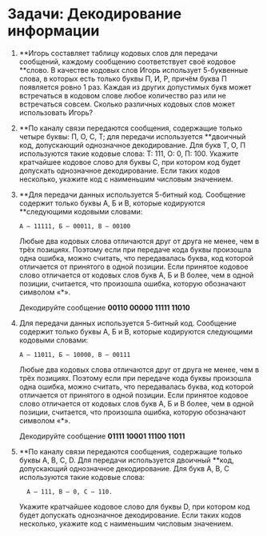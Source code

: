 # Задачи: Декодирование информации

1. **Игорь составляет таблицу кодовых слов для передачи сообщений, каждому сообщению соответствует своё кодовое **слово. В качестве кодовых слов Игорь использует 5-буквенные слова, в которых есть только буквы П, И, Р, причём буква П появляется ровно 1 раз. Каждая из других допустимых букв может встречаться в кодовом слове любое количество раз или не встречаться совсем. Сколько различных кодовых слов может использовать Игорь?

2. **По каналу связи передаются сообщения, содержащие только четыре буквы: П, О, С, Т; для передачи используется **двоичный код, допускающий однозначное декодирование. Для букв Т, О, П используются такие кодовые слова: Т: 111, О: 0, П: 100. Укажите кратчайшее кодовое слово для буквы С, при котором код будет допускать однозначное декодирование. Если таких кодов несколько, укажите код с наименьшим числовым значением.

3. **Для передачи данных используется 5-битный код. Сообщение содержит только буквы А, Б и В, которые кодируются **следующими кодовыми словами:

   ```
   A – 11111, Б – 00011, В – 00100
   ```

   Любые два кодовых слова отличаются друг от друга не менее, чем в трёх позициях. Поэтому если при передаче кода буквы произошла одна ошибка, можно считать, что передавалась буква, код которой отличается от принятого в одной позиции. Если принятое кодовое слово отличается от кодовых слов букв А, Б и В более, чем в одной позиции, считается, что произошла ошибка, которую обозначают символом «\*».

   Декодируйте сообщение **00110 00000 11111 11010**

4. Для передачи данных используется 5-битный код. Сообщение содержит только буквы А, Б и В, которые кодируются следующими кодовыми словами:

   ```
   A – 11011, Б – 10000, В – 00111
   ```

   Любые два кодовых слова отличаются друг от друга не менее, чем в трёх позициях. Поэтому если при передаче кода буквы произошла одна ошибка, можно считать, что передавалась буква, код которой отличается от принятого в одной позиции. Если принятое кодовое слово отличается от кодовых слов букв А, Б и В более, чем в одной позиции, считается, что произошла ошибка, которую обозначают символом «\*».

   Декодируйте сообщение **01111 10001 11100 11011**

5. **По каналу связи передаются сообщения, содержащие только буквы A, B, С, D. Для передачи используется двоичный **код, допускающий однозначное декодирование. Для букв A, B, C используются такие кодовые слова:

   ```
     A – 111, B – 0, C – 110.
   ```

   Укажите кратчайшее кодовое слово для буквы D, при котором код будет допускать однозначное декодирование. Если таких кодов несколько, укажите код с наименьшим числовым значением.



